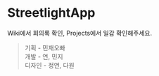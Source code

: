 # StreetlightApp

Wiki에서 회의록 확인, Projects에서 일감 확인해주세요.

> 기획 - 민재오빠 \
> 개발 - 연, 민지 \
> 디자인 - 정연, 다원
